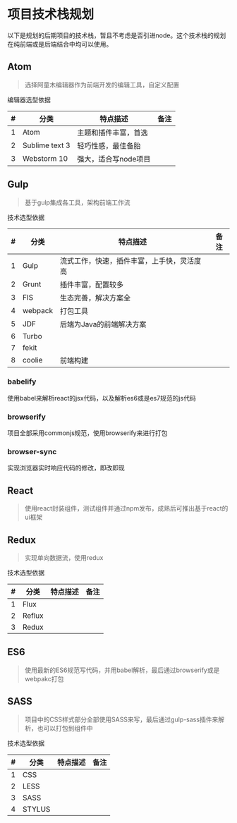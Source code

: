 # 项目技术栈规划

以下是规划的后期项目的技术栈，暂且不考虑是否引进node。这个技术栈的规划在纯前端或是后端结合中均可以使用。

## Atom

> 选择阿童木编辑器作为前端开发的编辑工具，自定义配置

编辑器选型依据

| # | 分类 | 特点描述 | 备注 |
|---|---|---|---|
| 1 | Atom | 主题和插件丰富，首选 | |
| 2 | Sublime text 3 | 轻巧性感，最佳备胎 | |
| 3 | Webstorm 10 | 强大，适合写node项目 |  |

## Gulp

> 基于gulp集成各工具，架构前端工作流

技术选型依据

| # | 分类 | 特点描述 | 备注 |
|---|---|---|---|
| 1 | Gulp | 流式工作，快速，插件丰富，上手快，灵活度高 | |
| 2 | Grunt | 插件丰富，配置较多| |
| 3 | FIS | 生态完善，解决方案全| |
| 4 | webpack |打包工具 | |
| 5 | JDF | 后端为Java的前端解决方案| |
| 6 | Turbo | | |
| 7 | fekit | | |
| 8 | coolie | 前端构建| |

### babelify

使用babel来解析react的jsx代码，以及解析es6或是es7规范的js代码

### browserify

项目全部采用commonjs规范，使用browserify来进行打包

### browser-sync

实现浏览器实时响应代码的修改，即改即现

## React

> 使用react封装组件，测试组件并通过npm发布，成熟后可推出基于react的ui框架

## Redux

> 实现单向数据流，使用redux

技术选型依据

| # | 分类 | 特点描述 | 备注 |
|---|---|---|---|
| 1 | Flux |  | |
| 2 | Reflux | | |
| 3 | Redux | |  |

## ES6

> 使用最新的ES6规范写代码，并用babel解析，最后通过browserify或是webpakc打包

## SASS

> 项目中的CSS样式部分全部使用SASS来写，最后通过gulp-sass插件来解析，也可以打包到组件中

技术选型依据

| # | 分类 | 特点描述 | 备注 |
|---|---|---|---|
| 1 | CSS |  | |
| 2 | LESS | | |
| 3 | SASS | | |
| 4 | STYLUS | |          |
